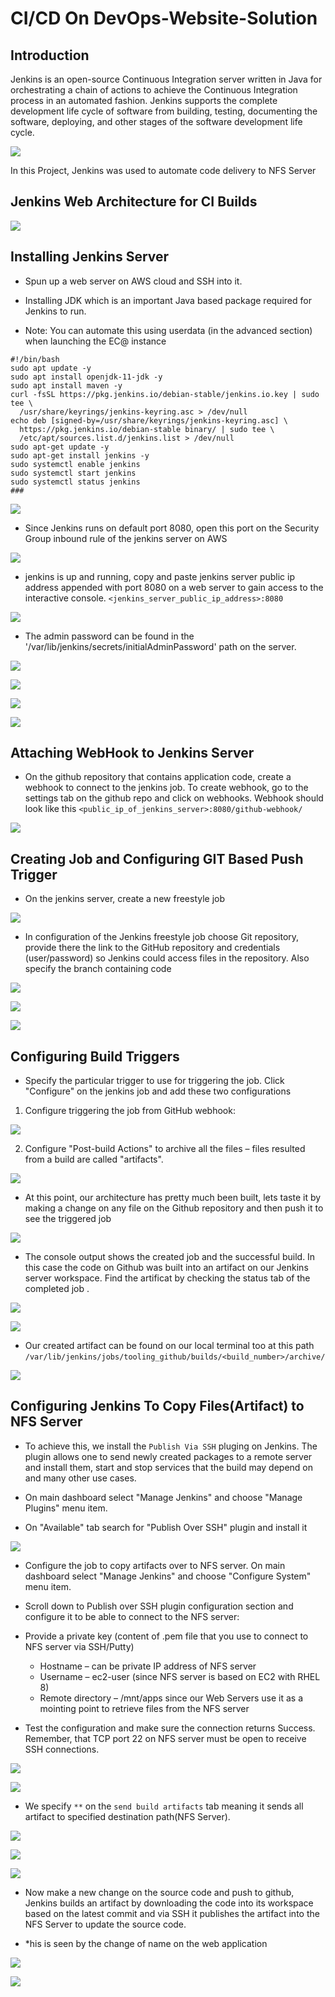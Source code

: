 # CI/CD On DevOps-Website-Solution

## Introduction

Jenkins is an open-source Continuous Integration server written in Java for orchestrating a chain of actions to achieve the Continuous Integration process in an automated fashion. Jenkins supports the complete development life cycle of software from building, testing, documenting the software, deploying, and other stages of the software development life cycle.

![](./img/0.png)

In this Project, Jenkins was used to automate code delivery to NFS Server

## Jenkins Web Architecture for CI Builds

![](./img/1.png)

## Installing Jenkins Server

* Spun up a web server on AWS cloud and SSH into it.

* Installing JDK which is an important Java based package required for Jenkins to run.

* Note: You can automate this using userdata (in the advanced section) when launching the EC@ instance
```
#!/bin/bash
sudo apt update -y
sudo apt install openjdk-11-jdk -y
sudo apt install maven -y
curl -fsSL https://pkg.jenkins.io/debian-stable/jenkins.io.key | sudo tee \
  /usr/share/keyrings/jenkins-keyring.asc > /dev/null
echo deb [signed-by=/usr/share/keyrings/jenkins-keyring.asc] \
  https://pkg.jenkins.io/debian-stable binary/ | sudo tee \
  /etc/apt/sources.list.d/jenkins.list > /dev/null
sudo apt-get update -y
sudo apt-get install jenkins -y
sudo systemctl enable jenkins
sudo systemctl start jenkins
sudo systemctl status jenkins
###
```

![](./img/2.png)

* Since Jenkins runs on default port 8080, open this port on the Security Group inbound rule of the jenkins server on AWS

![](./img/3.png)

* jenkins is up and running, copy and paste jenkins server public ip address appended with port 8080 on a web server to gain access to the interactive console. `<jenkins_server_public_ip_address>:8080`

![](./img/4.png)

* The admin password can be found in the '/var/lib/jenkins/secrets/initialAdminPassword' path on the server.

![](./img/5.png)

![](./img/6.png)

![](./img/7.png)

![](./img/8.png)

## Attaching WebHook to Jenkins Server

* On the github repository that contains application code, create a webhook to connect to the jenkins job. To create webhook, go to the settings tab on the github repo and click on webhooks. Webhook should look like this `<public_ip_of_jenkins_server>:8080/github-webhook/`

![](./img/9.png)
## Creating Job and Configuring GIT Based Push Trigger

* On the jenkins server, create a new freestyle job

![](./img/10.png)

* In configuration of the Jenkins freestyle job choose Git repository, provide there the link to the GitHub repository and credentials (user/password) so Jenkins could access files in the repository. Also specify the branch containing code

![](./img/11.png)

![](./img/12.png)

![](./img/13.png)

## Configuring Build Triggers

* Specify the particular trigger to use for triggering the job. Click "Configure" on the jenkins job and add these two configurations

1. Configure triggering the job from GitHub webhook:

![](./img/14.png)

2. Configure "Post-build Actions" to archive all the files – files resulted from a build are called "artifacts".

![](./img/15.png)

* At this point, our architecture has pretty much been built, lets taste it by making a change on any file on the Github repository and then push it to see the triggered job

![](./img/16.png)

* The console output shows the created job and the successful build. In this case the code on Github was built into an artifact on our Jenkins server workspace. Find the artificat by checking the status tab of the completed job .

![](./img/17.png)

![](./img/18.png)

* Our created artifact can be found on our local terminal too at this path `/var/lib/jenkins/jobs/tooling_github/builds/<build_number>/archive/`

![](./img/19.png)

## Configuring Jenkins To Copy Files(Artifact) to NFS Server

* To achieve this, we install the `Publish Via SSH` pluging on Jenkins. The plugin allows one to send newly created packages to a remote server and install them, start and stop services that the build may depend on and many other use cases.

* On main dashboard select "Manage Jenkins" and choose "Manage Plugins" menu item.

* On "Available" tab search for "Publish Over SSH" plugin and install it

![](./img/20.png)

* Configure the job to copy artifacts over to NFS server. On main dashboard select "Manage Jenkins" and choose "Configure System" menu item.

* Scroll down to Publish over SSH plugin configuration section and configure it to be able to connect to the NFS server:

* Provide a private key (content of .pem file that you use to connect to NFS server via SSH/Putty)

  * Hostname – can be private IP address of NFS server 
  * Username – ec2-user (since NFS server is based on EC2 with RHEL 8) 
  * Remote directory – /mnt/apps since our Web Servers use it as a mointing point to retrieve files from the NFS server

* Test the configuration and make sure the connection returns Success. Remember, that TCP port 22 on NFS server must be open to receive SSH connections.

![](./img/21.png)

![](./img/22.png)

* We specify `**` on the `send build artifacts` tab meaning it sends all artifact to specified destination path(NFS Server).

![](./img/23.png)

![](./img/24.png)

![](./img/25.png)

* Now make a new change on the source code and push to github, Jenkins builds an artifact by downloading the code into its workspace based on the latest commit and via SSH it publishes the artifact into the NFS Server to update the source code.

* *his is seen by the change of name on the web application

![](./img/26.png)

![](./img/27.png)